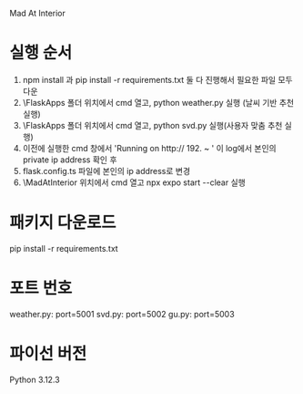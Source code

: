 Mad At Interior

# 실행 순서

1. npm install 과 pip install -r requirements.txt 둘 다 진행해서 필요한 파일 모두 다운
2. \FlaskApps 폴더 위치에서 cmd 열고, python weather.py 실행 (날씨 기반 추천 실행)
3. \FlaskApps 폴더 위치에서 cmd 열고, python svd.py 실행(사용자 맞춤 추천 실행)
4. 이전에 실행한 cmd 창에서 'Running on http:// 192. ~ ' 이 log에서 본인의 private ip address 확인 후
5. flask.config.ts 파일에 본인의 ip address로 변경
6. \MadAtInterior 위치에서 cmd 열고 npx expo start --clear 실행

# 패키지 다운로드

pip install -r requirements.txt

# 포트 번호

weather.py: port=5001
svd.py: port=5002
gu.py: port=5003

# 파이선 버전

Python 3.12.3
